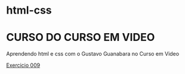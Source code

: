 # html-css

<h1>CURSO DO CURSO EM VIDEO</h1>

Aprendendo html e css com o Gustavo Guanabara no Curso em Video

<a href="https://gabriel-g1t.github.io/html-css/ex009/">Exercicio 009</a>
